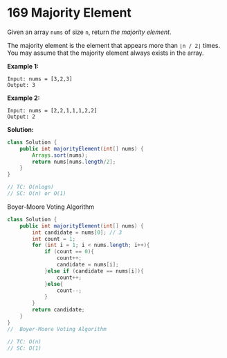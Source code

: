 # 169 Majority Element

Given an array `nums` of size `n`, return *the majority element*.

The majority element is the element that appears more than `⌊n / 2⌋` times. You may assume that the majority element always exists in the array.

**Example 1:**

```
Input: nums = [3,2,3]
Output: 3
```

**Example 2:**

```
Input: nums = [2,2,1,1,1,2,2]
Output: 2
```



**Solution:**

```java
class Solution {
    public int majorityElement(int[] nums) {
        Arrays.sort(nums);
        return nums[nums.length/2];
    }
}

// TC: O(nlogn)
// SC: O(n) or O(1)
```



Boyer-Moore Voting Algorithm

```java
class Solution {
    public int majorityElement(int[] nums) {
        int candidate = nums[0]; // 3
        int count = 1;
        for (int i = 1; i < nums.length; i++){
            if (count == 0){
                count++;
                candidate = nums[i];
            }else if (candidate == nums[i]){
                count++;
            }else{
                count--;
            }
        }
        return candidate;
    }
}
//  Boyer-Moore Voting Algorithm

// TC: O(n)
// SC: O(1)
```



